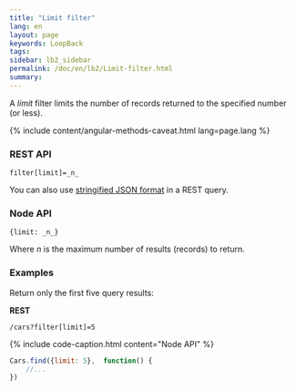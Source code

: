```yaml
---
title: "Limit filter"
lang: en
layout: page
keywords: LoopBack
tags:
sidebar: lb2_sidebar
permalink: /doc/en/lb2/Limit-filter.html
summary:
---
```


A _limit_ filter limits the number of records returned to the specified number (or less).

{% include content/angular-methods-caveat.html lang=page.lang %}

### REST API

`filter[limit]=_n_`

You can also use [stringified JSON format](/doc/{{page.lang}}/lb2/Querying-data.html#Queryingdata-UsingstringifiedJSONinRESTqueries) in a REST query.

### Node API

`{limit: _n_}`

Where _n_ is the maximum number of results (records) to return.

### Examples

Return only the first five query results:

**REST**

`/cars?filter[limit]=5`

{% include code-caption.html content="Node API" %}
```javascript
Cars.find({limit: 5},  function() {
    //...
})
```
